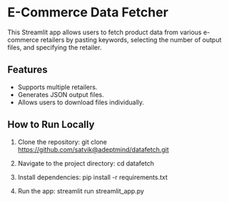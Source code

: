 # E-Commerce Data Fetcher

This Streamlit app allows users to fetch product data from various e-commerce retailers by pasting keywords, selecting the number of output files, and specifying the retailer.

## Features
- Supports multiple retailers.
- Generates JSON output files.
- Allows users to download files individually.

## How to Run Locally
1. Clone the repository:
    git clone https://github.com/satvik@adeptmind/datafetch.git

2. Navigate to the project directory:
    cd datafetch

3. Install dependencies:
    pip install -r requirements.txt

4. Run the app:
    streamlit run streamlit_app.py
